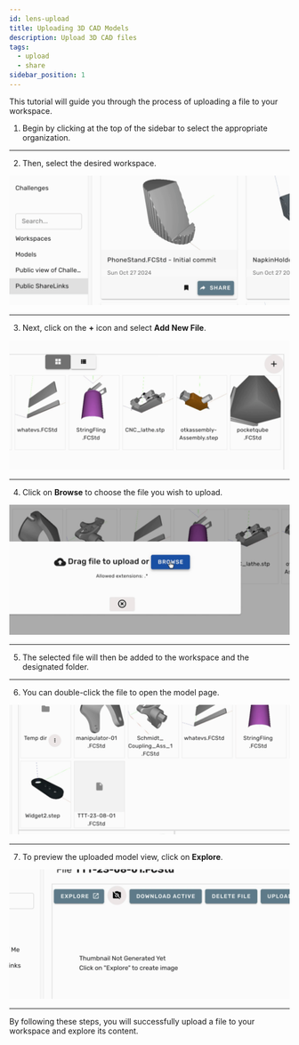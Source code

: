 ```yaml
---
id: lens-upload
title: Uploading 3D CAD Models
description: Upload 3D CAD files
tags:
  - upload
  - share
sidebar_position: 1
---
```


This tutorial will guide you through the process of uploading a file to your workspace.

1. Begin by clicking at the top of the sidebar to select the appropriate organization.

---

2. Then, select the desired workspace.

![Snapshot](step-02.gif) 

---

3. Next, click on the **+** icon and select **Add New File**.

![Snapshot](step-03.gif) 

---

4. Click on **Browse** to choose the file you wish to upload.

![Snapshot](step-04.gif) 

---

5. The selected file will then be added to the workspace and the designated folder.

---

6. You can double-click the file to open the model page.

![Snapshot](step-06.gif) 

---

7. To preview the uploaded model view, click on **Explore**.

![Snapshot](step-07.gif) 

---

By following these steps, you will successfully upload a file to your workspace and explore its content.
